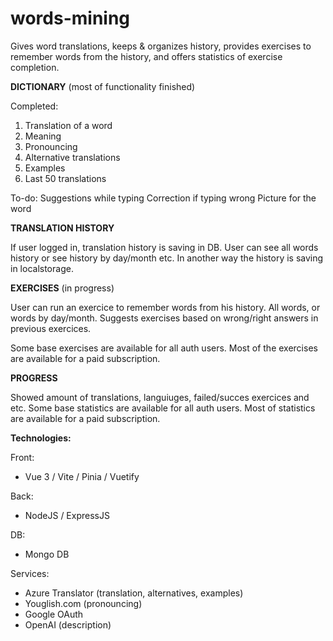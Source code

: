 # words-mining

Gives word translations, keeps & organizes history, provides exercises to remember words from the history, and offers statistics of exercise completion.

**DICTIONARY** (most of functionality finished)

Completed:
1. Translation of a word
2. Meaning
3. Pronouncing
4. Alternative translations
5. Examples
6. Last 50 translations

To-do:
Suggestions while typing
Correction if typing wrong
Picture for the word


**TRANSLATION HISTORY**

If user logged in, translation history is saving in DB. User can see all words history or see history by day/month etc.
In another way the history is saving in localstorage.


**EXERCISES** (in progress)

User can run an exercice to remember words from his history. All words, or words by day/month.
Suggests exercises based on wrong/right answers in previous exercices.

Some base exercises are available for all auth users. 
Most of the exercises are available for a paid subscription.


**PROGRESS**

Showed amount of translations, languiuges, failed/succes exercices and etc.
Some base statistics are available for all auth users. 
Most of statistics are available for a paid subscription.


**Technologies:**

Front: 
- Vue 3 / Vite / Pinia / Vuetify

Back: 
- NodeJS / ExpressJS

DB: 
- Mongo DB

Services:
- Azure Translator (translation, alternatives, examples)
- Youglish.com (pronouncing)
- Google OAuth
- OpenAI (description)


